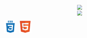 <p align="center">
  <img src="https://github-readme-stats.vercel.app/api?username=capstxr&theme=dark&show_icons=true">
  <br>
  <img src="https://github-readme-stats.vercel.app/api/top-langs/?username=capstxr&theme=dark">
  
  <div>
    <p align="center>
      <img src="https://github.com/devicons/devicon/blob/master/icons/java/java-original-wordmark.svg" title="Java" alt="Java" width="40" height="40"/>&nbsp;
      <img src="https://github.com/devicons/devicon/blob/master/icons/css3/css3-plain-wordmark.svg"  title="CSS3" alt="CSS" width="40" height="40"/>&nbsp;
      <img src="https://github.com/devicons/devicon/blob/master/icons/html5/html5-original.svg" title="HTML5" alt="HTML" width="40" height="40"/>&nbsp;
    </p>
  </div>
</p>
